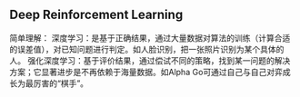 ## Deep Reinforcement Learning
简单理解：
深度学习：是基于正确结果，通过大量数据对算法的训练（计算合适的误差值），对已知问题进行判定。如人脸识别，把一张照片识别为某个具体的人。
强化深度学习：基于评价结果，通过偿试不同的策略，找到某一问题的解决方案；它显著进步是不再依赖于海量数据。如Alpha Go可通过自己与自己对弈成长为最厉害的“棋手”。

